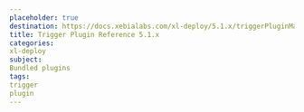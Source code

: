 ```yaml
---
placeholder: true
destination: https://docs.xebialabs.com/xl-deploy/5.1.x/triggerPluginManual.html
title: Trigger Plugin Reference 5.1.x
categories: 
xl-deploy
subject:
Bundled plugins
tags:
trigger
plugin
---
```


